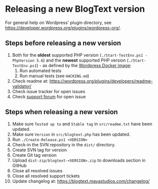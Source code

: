 # Releasing a new BlogText version

For general help on Wordpress' plugin directory, see <https://developer.wordpress.org/plugins/wordpress-org/>.

## Steps **before** releasing a new version

1. Both for the **oldest** supported PHP version (`./Start-TestEnv.ps1 -PhpVersion 5.6`) and the **newest** supported PHP version (`./Start-TestEnv.ps1`) - as defined by the [Wordpress Docker image](https://hub.docker.com/_/wordpress):
   1. Run automated tests
   1. Run manual tests (see `HACKING.md`)
1. Check readme at: <https://wordpress.org/plugins/developers/readme-validator/>
1. Check issue tracker for open issues
1. Check [support forum](https://wordpress.org/support/plugin/blogtext/) for open issue

## Steps **when** releasing a new version

1. Make sure `Tested up to` and `Stable tag` in `src/readme.txt` have been updated.
1. Make sure `Version` in `src/blogtext.php` has been updated.
1. Run `./Create-Release.ps1 <VERSION>`
1. Check-in the SVN repository in the `dist/` directory.
1. Create SVN tag for version
1. Create Git tag version
1. Upload `dist-zip/blogtext-<VERSION>.zip` to downloads section in GitHub
1. Close all resolved issues
1. Close all resolved support tickets
1. Update changelog at: <https://blogtext.mayastudios.com/changelog/>
